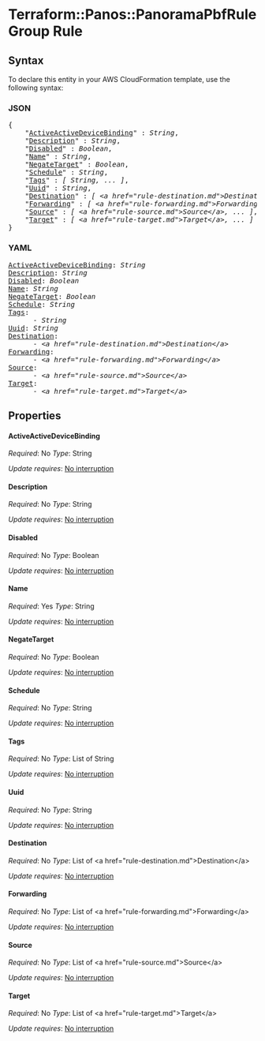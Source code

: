 # Terraform::Panos::PanoramaPbfRuleGroup Rule

## Syntax

To declare this entity in your AWS CloudFormation template, use the following syntax:

### JSON

<pre>
{
    "<a href="#activeactivedevicebinding" title="ActiveActiveDeviceBinding">ActiveActiveDeviceBinding</a>" : <i>String</i>,
    "<a href="#description" title="Description">Description</a>" : <i>String</i>,
    "<a href="#disabled" title="Disabled">Disabled</a>" : <i>Boolean</i>,
    "<a href="#name" title="Name">Name</a>" : <i>String</i>,
    "<a href="#negatetarget" title="NegateTarget">NegateTarget</a>" : <i>Boolean</i>,
    "<a href="#schedule" title="Schedule">Schedule</a>" : <i>String</i>,
    "<a href="#tags" title="Tags">Tags</a>" : <i>[ String, ... ]</i>,
    "<a href="#uuid" title="Uuid">Uuid</a>" : <i>String</i>,
    "<a href="#destination" title="Destination">Destination</a>" : <i>[ &lt;a href=&#34;rule-destination.md&#34;&gt;Destination&lt;/a&gt;, ... ]</i>,
    "<a href="#forwarding" title="Forwarding">Forwarding</a>" : <i>[ &lt;a href=&#34;rule-forwarding.md&#34;&gt;Forwarding&lt;/a&gt;, ... ]</i>,
    "<a href="#source" title="Source">Source</a>" : <i>[ &lt;a href=&#34;rule-source.md&#34;&gt;Source&lt;/a&gt;, ... ]</i>,
    "<a href="#target" title="Target">Target</a>" : <i>[ &lt;a href=&#34;rule-target.md&#34;&gt;Target&lt;/a&gt;, ... ]</i>
}
</pre>

### YAML

<pre>
<a href="#activeactivedevicebinding" title="ActiveActiveDeviceBinding">ActiveActiveDeviceBinding</a>: <i>String</i>
<a href="#description" title="Description">Description</a>: <i>String</i>
<a href="#disabled" title="Disabled">Disabled</a>: <i>Boolean</i>
<a href="#name" title="Name">Name</a>: <i>String</i>
<a href="#negatetarget" title="NegateTarget">NegateTarget</a>: <i>Boolean</i>
<a href="#schedule" title="Schedule">Schedule</a>: <i>String</i>
<a href="#tags" title="Tags">Tags</a>: <i>
      - String</i>
<a href="#uuid" title="Uuid">Uuid</a>: <i>String</i>
<a href="#destination" title="Destination">Destination</a>: <i>
      - &lt;a href=&#34;rule-destination.md&#34;&gt;Destination&lt;/a&gt;</i>
<a href="#forwarding" title="Forwarding">Forwarding</a>: <i>
      - &lt;a href=&#34;rule-forwarding.md&#34;&gt;Forwarding&lt;/a&gt;</i>
<a href="#source" title="Source">Source</a>: <i>
      - &lt;a href=&#34;rule-source.md&#34;&gt;Source&lt;/a&gt;</i>
<a href="#target" title="Target">Target</a>: <i>
      - &lt;a href=&#34;rule-target.md&#34;&gt;Target&lt;/a&gt;</i>
</pre>

## Properties

#### ActiveActiveDeviceBinding

_Required_: No
_Type_: String

_Update requires_: [No interruption](https://docs.aws.amazon.com/AWSCloudFormation/latest/UserGuide/using-cfn-updating-stacks-update-behaviors.html#update-no-interrupt)

#### Description

_Required_: No
_Type_: String

_Update requires_: [No interruption](https://docs.aws.amazon.com/AWSCloudFormation/latest/UserGuide/using-cfn-updating-stacks-update-behaviors.html#update-no-interrupt)

#### Disabled

_Required_: No
_Type_: Boolean

_Update requires_: [No interruption](https://docs.aws.amazon.com/AWSCloudFormation/latest/UserGuide/using-cfn-updating-stacks-update-behaviors.html#update-no-interrupt)

#### Name

_Required_: Yes
_Type_: String

_Update requires_: [No interruption](https://docs.aws.amazon.com/AWSCloudFormation/latest/UserGuide/using-cfn-updating-stacks-update-behaviors.html#update-no-interrupt)

#### NegateTarget

_Required_: No
_Type_: Boolean

_Update requires_: [No interruption](https://docs.aws.amazon.com/AWSCloudFormation/latest/UserGuide/using-cfn-updating-stacks-update-behaviors.html#update-no-interrupt)

#### Schedule

_Required_: No
_Type_: String

_Update requires_: [No interruption](https://docs.aws.amazon.com/AWSCloudFormation/latest/UserGuide/using-cfn-updating-stacks-update-behaviors.html#update-no-interrupt)

#### Tags

_Required_: No
_Type_: List of String

_Update requires_: [No interruption](https://docs.aws.amazon.com/AWSCloudFormation/latest/UserGuide/using-cfn-updating-stacks-update-behaviors.html#update-no-interrupt)

#### Uuid

_Required_: No
_Type_: String

_Update requires_: [No interruption](https://docs.aws.amazon.com/AWSCloudFormation/latest/UserGuide/using-cfn-updating-stacks-update-behaviors.html#update-no-interrupt)

#### Destination

_Required_: No
_Type_: List of &lt;a href=&#34;rule-destination.md&#34;&gt;Destination&lt;/a&gt;

_Update requires_: [No interruption](https://docs.aws.amazon.com/AWSCloudFormation/latest/UserGuide/using-cfn-updating-stacks-update-behaviors.html#update-no-interrupt)

#### Forwarding

_Required_: No
_Type_: List of &lt;a href=&#34;rule-forwarding.md&#34;&gt;Forwarding&lt;/a&gt;

_Update requires_: [No interruption](https://docs.aws.amazon.com/AWSCloudFormation/latest/UserGuide/using-cfn-updating-stacks-update-behaviors.html#update-no-interrupt)

#### Source

_Required_: No
_Type_: List of &lt;a href=&#34;rule-source.md&#34;&gt;Source&lt;/a&gt;

_Update requires_: [No interruption](https://docs.aws.amazon.com/AWSCloudFormation/latest/UserGuide/using-cfn-updating-stacks-update-behaviors.html#update-no-interrupt)

#### Target

_Required_: No
_Type_: List of &lt;a href=&#34;rule-target.md&#34;&gt;Target&lt;/a&gt;

_Update requires_: [No interruption](https://docs.aws.amazon.com/AWSCloudFormation/latest/UserGuide/using-cfn-updating-stacks-update-behaviors.html#update-no-interrupt)

